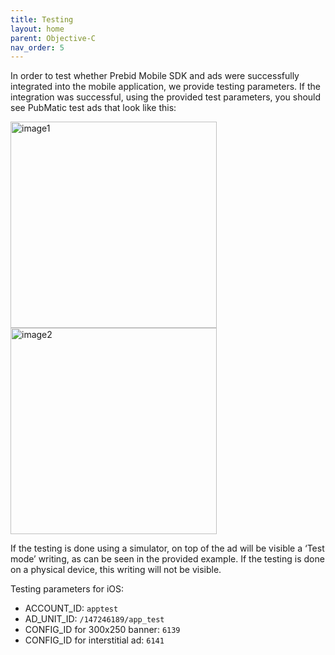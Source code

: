 ```yaml
---
title: Testing
layout: home
parent: Objective-C
nav_order: 5
---
```


In order to test whether Prebid Mobile SDK and ads were successfully integrated into the mobile application, we provide testing parameters. If the integration was successful, using the provided test parameters, you should see PubMatic test ads that look like this:

<img width="330" alt="image1" src="https://github.com/Setupad/Setupad-Prebid-Mobile-Integration-Documentation/assets/140802751/3393a5ae-2ae9-4464-a78c-50f7761ef371">   
<img width="330" alt="image2" src="https://github.com/Setupad/Setupad-Prebid-Mobile-Integration-Documentation/assets/140802751/3ba2971b-5e3a-4897-9429-77bb9d006fe2">

If the testing is done using a simulator, on top of the ad will be visible a ‘Test mode’ writing, as can be seen in the provided example. If the testing is done on a physical device, this writing will not be visible.

Testing parameters for iOS:
* ACCOUNT_ID: `apptest`
* AD_UNIT_ID: `/147246189/app_test`
* CONFIG_ID for 300x250 banner: `6139`
* CONFIG_ID for interstitial ad: `6141`
